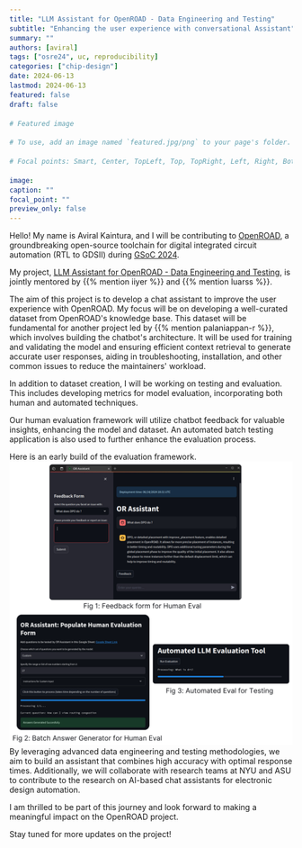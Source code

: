 ```yaml
---
title: "LLM Assistant for OpenROAD - Data Engineering and Testing"
subtitle: "Enhancing the user experience with conversational Assistant"
summary: ""
authors: [aviral]
tags: ["osre24", uc, reproducibility]
categories: ["chip-design"]
date: 2024-06-13
lastmod: 2024-06-13
featured: false
draft: false

# Featured image

# To use, add an image named `featured.jpg/png` to your page's folder.

# Focal points: Smart, Center, TopLeft, Top, TopRight, Left, Right, BottomLeft, Bottom, BottomRight.

image:
caption: ""
focal_point: ""
preview_only: false
---
```


Hello! My name is Aviral Kaintura, and I will be contributing to [OpenROAD](https://github.com/The-OpenROAD-Project/OpenROAD), a groundbreaking open-source toolchain for digital integrated circuit automation (RTL to GDSII) during [GSoC 2024](https://summerofcode.withgoogle.com/).

My project, [LLM Assistant for OpenROAD - Data Engineering and Testing](https://summerofcode.withgoogle.com/programs/2024/projects/J8uAFNCu), is jointly mentored by {{% mention iiyer %}} and {{% mention luarss %}}.

The aim of this project is to develop a chat assistant to improve the user experience with OpenROAD. My focus will be on developing a well-curated dataset from OpenROAD's knowledge base. This dataset will be fundamental for another project led by {{% mention palaniappan-r %}}, which involves building the chatbot's architecture. It will be used for training and validating the model and ensuring efficient context retrieval to generate accurate user responses, aiding in troubleshooting, installation, and other common issues to reduce the maintainers' workload.

In addition to dataset creation, I will be working on testing and evaluation. This includes developing metrics for model evaluation, incorporating both human and automated techniques. 

Our human evaluation framework will utilize chatbot feedback for valuable insights, enhancing the model and dataset. An automated batch testing application is also used to further enhance the evaluation process.

Here is an early build of the evaluation framework.
![Screenshots](image.png)
By leveraging advanced data engineering and testing methodologies, we aim to build an assistant that combines high accuracy with optimal response times. Additionally, we will collaborate with research teams at NYU and ASU to contribute to the research on AI-based chat assistants for electronic design automation.

I am thrilled to be part of this journey and look forward to making a meaningful impact on the OpenROAD project.

Stay tuned for more updates on the project!


